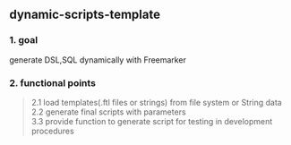 ## dynamic-scripts-template

### 1. goal
generate DSL,SQL dynamically with Freemarker

### 2. functional points
> 2.1 load templates(.ftl files or strings) from file system or String data  
> 2.2 generate final scripts with parameters  
> 3.3 provide function to generate script for testing in development procedures  
